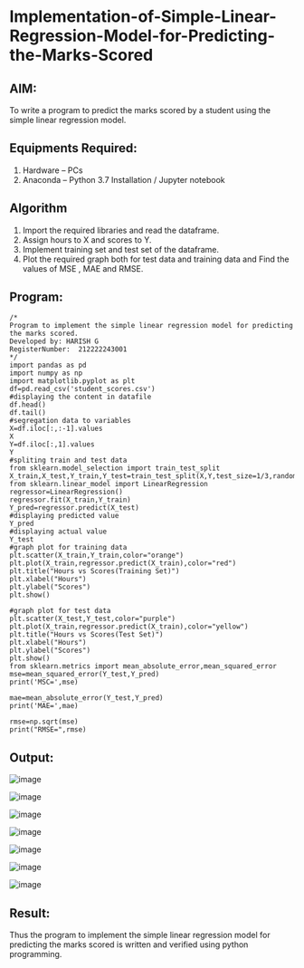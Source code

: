 # Implementation-of-Simple-Linear-Regression-Model-for-Predicting-the-Marks-Scored

## AIM:
To write a program to predict the marks scored by a student using the simple linear regression model.

## Equipments Required:
1. Hardware – PCs
2. Anaconda – Python 3.7 Installation / Jupyter notebook

## Algorithm
1. Import the required libraries and read the dataframe.
2. Assign hours to X and scores to Y.
3. Implement training set and test set of the dataframe.
4. Plot the required graph both for test data and training data and Find the values of MSE , MAE and RMSE.

## Program:
```
/*
Program to implement the simple linear regression model for predicting the marks scored.
Developed by: HARISH G
RegisterNumber:  212222243001
*/
import pandas as pd
import numpy as np
import matplotlib.pyplot as plt
df=pd.read_csv('student_scores.csv')
#displaying the content in datafile
df.head()
df.tail()
#segregation data to variables
X=df.iloc[:,:-1].values
X
Y=df.iloc[:,1].values
Y
#spliting train and test data
from sklearn.model_selection import train_test_split
X_train,X_test,Y_train,Y_test=train_test_split(X,Y,test_size=1/3,random_state=0)
from sklearn.linear_model import LinearRegression
regressor=LinearRegression()
regressor.fit(X_train,Y_train)
Y_pred=regressor.predict(X_test)
#displaying predicted value
Y_pred
#displaying actual value
Y_test
#graph plot for training data
plt.scatter(X_train,Y_train,color="orange")
plt.plot(X_train,regressor.predict(X_train),color="red")
plt.title("Hours vs Scores(Training Set)")
plt.xlabel("Hours")
plt.ylabel("Scores")
plt.show()

#graph plot for test data
plt.scatter(X_test,Y_test,color="purple")
plt.plot(X_train,regressor.predict(X_train),color="yellow")
plt.title("Hours vs Scores(Test Set)")
plt.xlabel("Hours")
plt.ylabel("Scores")
plt.show()
from sklearn.metrics import mean_absolute_error,mean_squared_error
mse=mean_squared_error(Y_test,Y_pred)
print('MSC=',mse)

mae=mean_absolute_error(Y_test,Y_pred)
print('MAE=',mae)

rmse=np.sqrt(mse)
print("RMSE=",rmse)
```

## Output:
![image](https://github.com/Harish2404lll/Implementation-of-Simple-Linear-Regression-Model-for-Predicting-the-Marks-Scored/assets/141472096/82c171fd-a331-4bc4-83b4-beb5893e0239)

![image](https://github.com/Harish2404lll/Implementation-of-Simple-Linear-Regression-Model-for-Predicting-the-Marks-Scored/assets/141472096/71bb664f-a76a-4419-9ea4-887dd625268d)

![image](https://github.com/Harish2404lll/Implementation-of-Simple-Linear-Regression-Model-for-Predicting-the-Marks-Scored/assets/141472096/832c21f5-6c17-4971-805d-09f634788907)

![image](https://github.com/Harish2404lll/Implementation-of-Simple-Linear-Regression-Model-for-Predicting-the-Marks-Scored/assets/141472096/4e91b9b3-adce-4621-8ac1-c06e9c133504)

![image](https://github.com/Harish2404lll/Implementation-of-Simple-Linear-Regression-Model-for-Predicting-the-Marks-Scored/assets/141472096/c9b33cd6-15e7-45c6-8e76-5e5e7854178c)

![image](https://github.com/Harish2404lll/Implementation-of-Simple-Linear-Regression-Model-for-Predicting-the-Marks-Scored/assets/141472096/6acfcd29-e767-489f-b539-0ef499dddbef)

![image](https://github.com/Harish2404lll/Implementation-of-Simple-Linear-Regression-Model-for-Predicting-the-Marks-Scored/assets/141472096/55673e75-0b52-4451-84b4-58dfce721b6b)

## Result:
Thus the program to implement the simple linear regression model for predicting the marks scored is written and verified using python programming.
